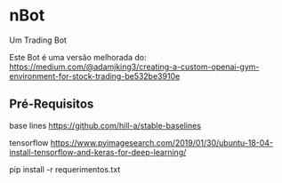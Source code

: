 # nBot
Um Trading Bot

Este Bot é uma versão melhorada do: https://medium.com/@adamjking3/creating-a-custom-openai-gym-environment-for-stock-trading-be532be3910e

## Pré-Requisitos
base lines https://github.com/hill-a/stable-baselines

tensorflow https://www.pyimagesearch.com/2019/01/30/ubuntu-18-04-install-tensorflow-and-keras-for-deep-learning/

pip install -r requerimentos.txt
